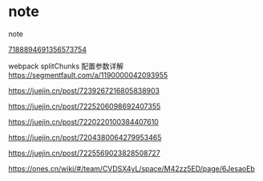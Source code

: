 # note
note

[7188894691356573754](https://juejin.cn/post/7188894691356573754)

webpack splitChunks 配置参数详解
https://segmentfault.com/a/1190000042093955

https://juejin.cn/post/7239267216805838903

https://juejin.cn/post/7225206098692407355

https://juejin.cn/post/7220220100384407610

https://juejin.cn/post/7204380064279953465

https://juejin.cn/post/7225569023828508727

https://ones.cn/wiki/#/team/CVDSX4yL/space/M42zz5ED/page/6JesaoEb
